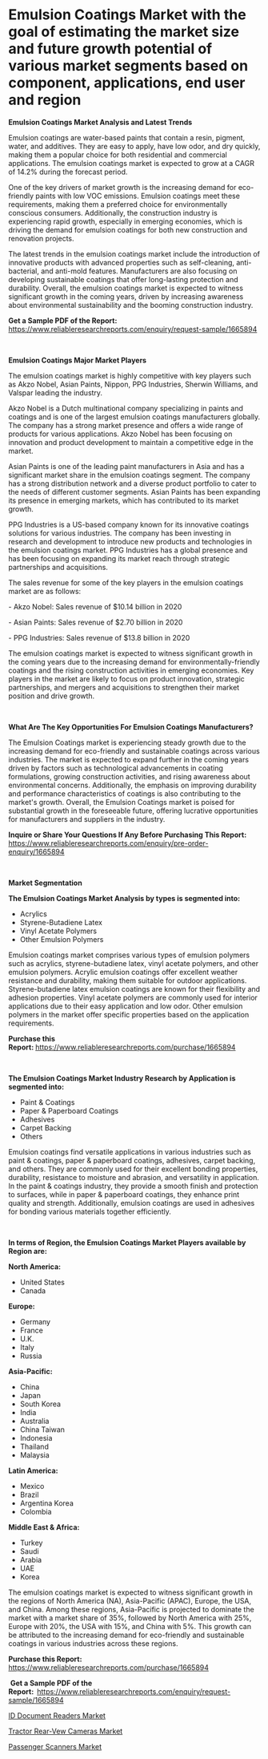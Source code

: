 <p><h1>Emulsion Coatings Market with the goal of estimating the market size and future growth potential of various market segments based on component, applications, end user and region</h1></p><p><strong>Emulsion Coatings Market Analysis and Latest Trends</strong></p>
<p><p>Emulsion coatings are water-based paints that contain a resin, pigment, water, and additives. They are easy to apply, have low odor, and dry quickly, making them a popular choice for both residential and commercial applications. The emulsion coatings market is expected to grow at a CAGR of 14.2% during the forecast period.</p><p>One of the key drivers of market growth is the increasing demand for eco-friendly paints with low VOC emissions. Emulsion coatings meet these requirements, making them a preferred choice for environmentally conscious consumers. Additionally, the construction industry is experiencing rapid growth, especially in emerging economies, which is driving the demand for emulsion coatings for both new construction and renovation projects.</p><p>The latest trends in the emulsion coatings market include the introduction of innovative products with advanced properties such as self-cleaning, anti-bacterial, and anti-mold features. Manufacturers are also focusing on developing sustainable coatings that offer long-lasting protection and durability. Overall, the emulsion coatings market is expected to witness significant growth in the coming years, driven by increasing awareness about environmental sustainability and the booming construction industry.</p></p>
<p><strong>Get a Sample PDF of the Report:&nbsp;</strong> <a href="https://www.reliableresearchreports.com/enquiry/request-sample/1665894">https://www.reliableresearchreports.com/enquiry/request-sample/1665894</a></p>
<p>&nbsp;</p>
<p><strong>Emulsion Coatings Major Market Players</strong></p>
<p><p>The emulsion coatings market is highly competitive with key players such as Akzo Nobel, Asian Paints, Nippon, PPG Industries, Sherwin Williams, and Valspar leading the industry. </p><p>Akzo Nobel is a Dutch multinational company specializing in paints and coatings and is one of the largest emulsion coatings manufacturers globally. The company has a strong market presence and offers a wide range of products for various applications. Akzo Nobel has been focusing on innovation and product development to maintain a competitive edge in the market.</p><p>Asian Paints is one of the leading paint manufacturers in Asia and has a significant market share in the emulsion coatings segment. The company has a strong distribution network and a diverse product portfolio to cater to the needs of different customer segments. Asian Paints has been expanding its presence in emerging markets, which has contributed to its market growth.</p><p>PPG Industries is a US-based company known for its innovative coatings solutions for various industries. The company has been investing in research and development to introduce new products and technologies in the emulsion coatings market. PPG Industries has a global presence and has been focusing on expanding its market reach through strategic partnerships and acquisitions.</p><p>The sales revenue for some of the key players in the emulsion coatings market are as follows:</p><p>- Akzo Nobel: Sales revenue of $10.14 billion in 2020</p><p>- Asian Paints: Sales revenue of $2.70 billion in 2020</p><p>- PPG Industries: Sales revenue of $13.8 billion in 2020</p><p>The emulsion coatings market is expected to witness significant growth in the coming years due to the increasing demand for environmentally-friendly coatings and the rising construction activities in emerging economies. Key players in the market are likely to focus on product innovation, strategic partnerships, and mergers and acquisitions to strengthen their market position and drive growth.</p></p>
<p>&nbsp;</p>
<p><strong>What Are The Key Opportunities For Emulsion Coatings Manufacturers?</strong></p>
<p><p>The Emulsion Coatings market is experiencing steady growth due to the increasing demand for eco-friendly and sustainable coatings across various industries. The market is expected to expand further in the coming years driven by factors such as technological advancements in coating formulations, growing construction activities, and rising awareness about environmental concerns. Additionally, the emphasis on improving durability and performance characteristics of coatings is also contributing to the market's growth. Overall, the Emulsion Coatings market is poised for substantial growth in the foreseeable future, offering lucrative opportunities for manufacturers and suppliers in the industry.</p></p>
<p><strong>Inquire or Share Your Questions If Any Before Purchasing This Report:</strong> <a href="https://www.reliableresearchreports.com/enquiry/pre-order-enquiry/1665894">https://www.reliableresearchreports.com/enquiry/pre-order-enquiry/1665894</a></p>
<p>&nbsp;</p>
<p><strong>Market Segmentation</strong></p>
<p><strong>The Emulsion Coatings Market Analysis by types is segmented into:</strong></p>
<p><ul><li>Acrylics</li><li>Styrene-Butadiene Latex</li><li>Vinyl Acetate Polymers</li><li>Other Emulsion Polymers</li></ul></p>
<p><p>Emulsion coatings market comprises various types of emulsion polymers such as acrylics, styrene-butadiene latex, vinyl acetate polymers, and other emulsion polymers. Acrylic emulsion coatings offer excellent weather resistance and durability, making them suitable for outdoor applications. Styrene-butadiene latex emulsion coatings are known for their flexibility and adhesion properties. Vinyl acetate polymers are commonly used for interior applications due to their easy application and low odor. Other emulsion polymers in the market offer specific properties based on the application requirements.</p></p>
<p><strong>Purchase this Report:&nbsp;</strong><a href="https://www.reliableresearchreports.com/purchase/1665894">https://www.reliableresearchreports.com/purchase/1665894</a></p>
<p>&nbsp;</p>
<p><strong>The Emulsion Coatings Market Industry Research by Application is segmented into:</strong></p>
<p><ul><li>Paint & Coatings</li><li>Paper & Paperboard Coatings</li><li>Adhesives</li><li>Carpet Backing</li><li>Others</li></ul></p>
<p><p>Emulsion coatings find versatile applications in various industries such as paint & coatings, paper & paperboard coatings, adhesives, carpet backing, and others. They are commonly used for their excellent bonding properties, durability, resistance to moisture and abrasion, and versatility in application. In the paint & coatings industry, they provide a smooth finish and protection to surfaces, while in paper & paperboard coatings, they enhance print quality and strength. Additionally, emulsion coatings are used in adhesives for bonding various materials together efficiently.</p></p>
<p>&nbsp;</p>
<p><strong>In terms of Region, the Emulsion Coatings Market Players available by Region are:</strong></p>
<p>
    <p> <strong> North America: </strong>
        <ul>
            <li>United States</li>
            <li>Canada</li>
        </ul>
        </p> 
    <p> <strong> Europe: </strong>
        <ul>
            <li>Germany</li>
            <li>France</li>
            <li>U.K.</li>
            <li>Italy</li>
            <li>Russia</li>
        </ul>
        </p> 
    <p> <strong> Asia-Pacific: </strong>
        <ul>
            <li>China</li>
            <li>Japan</li>
            <li>South Korea</li>
            <li>India</li>
            <li>Australia</li>
            <li>China Taiwan</li>
            <li>Indonesia</li>
            <li>Thailand</li>
            <li>Malaysia</li>
        </ul>
        </p> 
    <p> <strong> Latin America: </strong>
        <ul>
            <li>Mexico</li>
            <li>Brazil</li>
            <li>Argentina Korea</li>
            <li>Colombia</li>
        </ul>
        </p> 
    <p> <strong> Middle East & Africa: </strong>
        <ul>
            <li>Turkey</li>
            <li>Saudi</li>
            <li>Arabia</li>
            <li>UAE</li>
            <li>Korea</li>
        </ul>
    </p>
    </p>
<p><p>The emulsion coatings market is expected to witness significant growth in the regions of North America (NA), Asia-Pacific (APAC), Europe, the USA, and China. Among these regions, Asia-Pacific is projected to dominate the market with a market share of 35%, followed by North America with 25%, Europe with 20%, the USA with 15%, and China with 5%. This growth can be attributed to the increasing demand for eco-friendly and sustainable coatings in various industries across these regions.</p></p>
<p><strong>Purchase this Report: </strong><a href="https://www.reliableresearchreports.com/purchase/1665894">https://www.reliableresearchreports.com/purchase/1665894</a></p>
<p>&nbsp;<strong>Get a Sample PDF of the Report:&nbsp;&nbsp;</strong><a href="https://www.reliableresearchreports.com/enquiry/request-sample/1665894">https://www.reliableresearchreports.com/enquiry/request-sample/1665894</a></p>
<p><strong></strong></p>
<p><p><a href="https://view.publitas.com/reportprime-1/id-document-readers-market-growth-market-trends-covid-19-impact-and-forecasts-for-period-from-2023-2030/">ID Document Readers Market</a></p><p><a href="https://view.publitas.com/reportprime-1/tractor-rear-vew-cameras-market-research-report-the-key-to-successful-business-strategy-forecasted-for-period-from-2023-2030/">Tractor Rear-Vew Cameras Market</a></p><p><a href="https://view.publitas.com/reportprime-1/passenger-scanners-market-dynamics-2023-2030-also-about-its-market-trends-projections-and-opportunities/">Passenger Scanners Market</a></p></p>